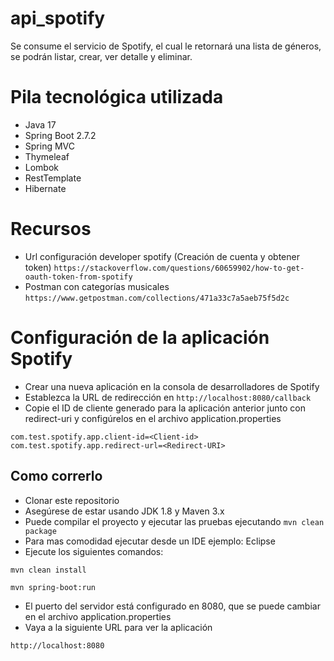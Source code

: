 # api_spotify
Se consume el servicio de Spotify, el cual le retornará una lista de géneros, se podrán listar, crear, ver detalle y eliminar.

# Pila tecnológica utilizada
* Java 17
* Spring Boot 2.7.2
* Spring MVC
* Thymeleaf
* Lombok
* RestTemplate
* Hibernate

# Recursos
* Url configuración developer spotify (Creación de cuenta y obtener token) ```https://stackoverflow.com/questions/60659902/how-to-get-oauth-token-from-spotify```
* Postman con categorías musicales ```https://www.getpostman.com/collections/471a33c7a5aeb75f5d2c```

# Configuración de la aplicación Spotify
* Crear una nueva aplicación en la consola de desarrolladores de Spotify
* Establezca la URL de redirección en ```http://localhost:8080/callback```
* Copie el ID de cliente generado para la aplicación anterior junto con redirect-uri y configúrelos en el archivo application.properties
```
com.test.spotify.app.client-id=<Client-id>
com.test.spotify.app.redirect-url=<Redirect-URI>
```
## Como correrlo

* Clonar este repositorio
* Asegúrese de estar usando JDK 1.8 y Maven 3.x
* Puede compilar el proyecto y ejecutar las pruebas ejecutando ```mvn clean package```
* Para mas comodidad ejecutar desde un IDE ejemplo: Eclipse
* Ejecute los siguientes comandos:
```
mvn clean install
```
```
mvn spring-boot:run
```
* El puerto del servidor está configurado en 8080, que se puede cambiar en el archivo application.properties
* Vaya a la siguiente URL para ver la aplicación
```
http://localhost:8080
```
